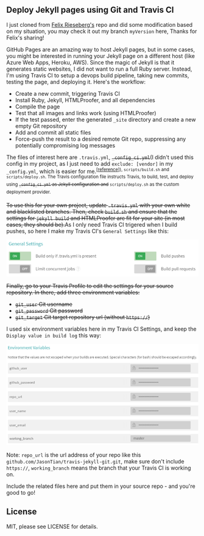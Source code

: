 ## Deploy Jekyll pages using Git and Travis CI

I just cloned from [Felix Rieseberg's](https://github.com/felixrieseberg/travis-jekyll-git) repo and did some modification based on my situation, you may check it out my branch `myVersion` here, Thanks for Felix's sharing!

GitHub Pages are an amazing way to host Jekyll pages, but in some cases, you might be interested in running your Jekyll page on a different host (like Azure Web Apps, Heroku, AWS). Since the magic of Jekyll is that it generates static websites, I did not want to run a full Ruby server. Instead, I'm using Travis CI to setup a devops build pipeline, taking new commits, testing the page, and deploying it. Here's the workflow:

 * Create a new commit, triggering Travis CI
 * Install Ruby, Jekyll, HTMLProofer, and all dependencies
 * Compile the page
 * Test that all images and links work (using HTMLProofer)
 * If the test passed, enter the generated `_site` directory and create a new empty Git repository
 * Add and commit all static files
 * Force-push the result to a desired remote Git repo, suppressing any potentially compromising log messages

The files of interest here are `.travis.yml`, <strike>`_config_ci.yml`</strike>(I didn't used this config in my project, as I just need to add `exclude: [vendor]` in my `_config.yml`, which is easier for me.<sup>[[reference](https://jekyllrb.com/docs/continuous-integration/)]), `scripts/build.sh` and `scripts/deploy.sh`. The Travis configuration file instructs Travis, to build, test, and deploy using <strike>`_config_ci.yml` as Jekyll configuration and</strike> `scripts/deploy.sh` as the custom deployment provider.

<strike>To use this for your own project, update `.travis.yml` with your own white and blacklisted branches. Then, check `build.sh` and ensure that the settings for `jekyll build` and HTMLProofer are fit for your site (in most cases, they should be).</strike>As I only need Travis CI trigered when I build pushes, so here I make my Travis CI's `General Settings` like this: 

![](./gs.png)

<strike>Finally, go to your Travis Profile to edit the settings for your source repository. In there, add three environment variables:

* `git_user` Git username
* `git_password` Git password
* `git_target` Git target repository url (without `https://`)</strike>

I used six environment variables here in my Travis CI Settings, and keep the `Display value in build log` this way:

![](./ev.png)

Note: `repo_url` is the url address of your repo like this `github.com/JasonTian/travis-jekyll-git.git`, make sure don't include `https://`, `working_branch` means the branch that your Travis CI is working on.

Include the related files here and put them in your source repo - and you're good to go!

## License
MIT, please see LICENSE for details. 
